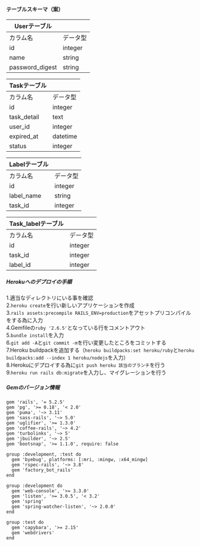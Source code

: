 #### テーブルスキーマ（案）  

| Userテーブル ||
| ---- | ---- |
| カラム名 | データ型 |
| id | integer |
| name | string |  
| password_digest | string |

| Taskテーブル ||
| ---- | ---- |
| カラム名 | データ型 |
| id | integer |
| task_detail | text |  
| user_id | integer |
| expired_at | datetime |
| status | integer |

| Labelテーブル ||
| ---- | ---- |
| カラム名 | データ型 |
| id | integer |
| label_name | string |  
| task_id | integer |

| Task_labelテーブル ||
| ---- | ---- |
| カラム名 | データ型 |
| id | integer |
| task_id | integer |  
| label_id | integer |

##### Herokuへのデプロイの手順

1.適当なディレクトリにいる事を確認  
2.`heroku create`を行い新しいアプリケーションを作成  
3.`rails assets:precompile RAILS_ENV=production`をアセットプリコンパイルをする為に入力  
4.Gemfileの`ruby '2.6.5'`となっている行をコメントアウト  
5.`bundle install`を入力  
6.`git add -A`と`git commit -m`を行い変更したところをコミットする  
7.Heroku buildpackを追加する（`heroku buildpacks:set heroku/ruby`と`heroku buildpacks:add --index 1 heroku/nodejs`を入力）  
8.Herokuにデプロイする為に`git push heroku 該当のブランチ`を行う  
9.`heroku run rails db:migrate`を入力し、マイグレーションを行う  

##### Gemのバージョン情報
```
gem 'rails', '= 5.2.5'
gem 'pg', '>= 0.18', '< 2.0'
gem 'puma', '~> 3.11'
gem 'sass-rails', '~> 5.0'
gem 'uglifier', '>= 1.3.0'
gem 'coffee-rails', '~> 4.2'
gem 'turbolinks', '~> 5'
gem 'jbuilder', '~> 2.5'
gem 'bootsnap', '>= 1.1.0', require: false

group :development, :test do
  gem 'byebug', platforms: [:mri, :mingw, :x64_mingw]
  gem 'rspec-rails', '~> 3.8'
  gem 'factory_bot_rails'
end

group :development do
  gem 'web-console', '>= 3.3.0'
  gem 'listen', '>= 3.0.5', '< 3.2'
  gem 'spring'
  gem 'spring-watcher-listen', '~> 2.0.0'
end

group :test do
  gem 'capybara', '>= 2.15'
  gem 'webdrivers'
end
```
